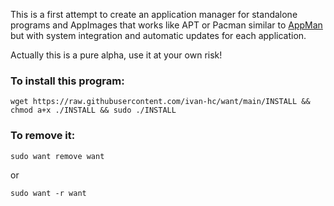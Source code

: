 This is a first attempt to create an application manager for standalone programs and AppImages that works like APT or Pacman similar to [AppMan](https://github.com/ivan-hc/AppMan) but with system integration and automatic updates for each application.

Actually this is a pure alpha, use it at your own risk!

### To install this program:

`wget https://raw.githubusercontent.com/ivan-hc/want/main/INSTALL && chmod a+x ./INSTALL && sudo ./INSTALL`

### To remove it:

`sudo want remove want`

or

`sudo want -r want`
